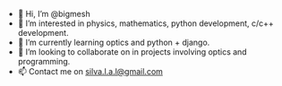 - 👋 Hi, I’m @bigmesh
- 👀 I’m interested in physics, mathematics, python development, c/c++ development.
- 🌱 I’m currently learning optics and python + django.
- 💞️ I’m looking to collaborate on in projects involving optics and programming.
- 📫 Contact me on silva.l.a.l@gmail.com

<!---
bigmesh/bigmesh is a ✨ special ✨ repository because its `README.md` (this file) appears on your GitHub profile.
You can click the Preview link to take a look at your changes.
--->
